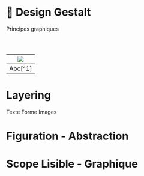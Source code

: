 # 🔲 Design Gestalt
  Principes graphiques
### &nbsp;


|![](links/Checklists.jpg) |
|:---:|
| Abc[^1]           |

# Layering

Texte
Forme
Images

# Figuration - Abstraction

# Scope Lisible - Graphique
